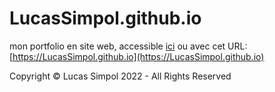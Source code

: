 # LucasSimpol.github.io

mon portfolio en site web, accessible [ici](https://LucasSimpol.github.io) ou avec cet URL: [https://LucasSimpol.github.io](https://LucasSimpol.github.io)

Copyright &copy; Lucas Simpol 2022 - All Rights Reserved
